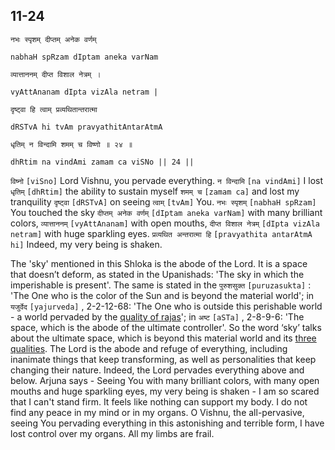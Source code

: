 ## 11-24


```shloka-sa
नभः स्पृशम् दीप्तम् अनेक वर्णम्
```
```shloka-sa-hk
nabhaH spRzam dIptam aneka varNam
```
```shloka-sa
व्यात्ताननम् दीप्त विशाल नेत्रम् ।
```
```shloka-sa-hk
vyAttAnanam dIpta vizAla netram |
```
```shloka-sa
दृष्ट्वा हि त्वाम् प्रव्यथितान्तरात्मा
```
```shloka-sa-hk
dRSTvA hi tvAm pravyathitAntarAtmA
```
```shloka-sa
धृतिम् न विन्दामि शमम् च विष्णो ॥ २४ ॥
```
```shloka-sa-hk
dhRtim na vindAmi zamam ca viSNo || 24 ||
```

`विष्नो` `[viSno]` Lord Vishnu, you pervade everything. `न विन्दामि` `[na vindAmi]` I lost `धृतिम्` `[dhRtim]` the ability to sustain myself `शमम् च` `[zamam ca]` and lost my tranquility `दृष्ट्वा` `[dRSTvA]` on seeing `त्वाम्` `[tvAm]` You. `नभः स्पृशम्` `[nabhaH spRzam]` You touched the sky `दीप्तम् अनेक वर्णम्` `[dIptam aneka varNam]` with many brilliant colors, `व्यात्ताननम्` `[vyAttAnanam]` with open mouths, `दीप्त विशाल नेत्रम्` `[dIpta vizAla netram]` with huge sparkling eyes. `प्रव्यथित अन्तरात्मा हि` `[pravyathita antarAtmA hi]` Indeed, my very being is shaken.

The 'sky' mentioned in this Shloka is the abode of the Lord. It is a space that doesn’t deform, as stated in the Upanishads: 'The sky in which the imperishable is present'.
The same is stated in the `पुरुशसुक्त` `[puruzasukta]` : 'The One who is the color of the Sun and is beyond the material world'; in `यजुर्वेद` `[yajurveda]` , 2-2-12-68: 'The One who is outside this perishable world - a world pervaded by the [quality of rajas](satva_rajas_tamas)'; in `अष्ट` `[aSTa]` , 2-8-9-6: 'The space, which is the abode of the ultimate controller'.
So the word ‘sky’ talks about the ultimate space, which is beyond this material world and its [three qualities](satva_rajas_tamas). The Lord is the abode and refuge of everything, including inanimate things that keep transforming, as well as personalities that keep changing their nature. 
Indeed, the Lord pervades everything above and below. 
Arjuna says - Seeing You with many brilliant colors, with many open mouths and huge sparkling eyes, my very being is shaken - I am so scared that I can't stand firm. It feels like nothing can support my body. I do not find any peace in my mind or in my organs. O Vishnu, the all-pervasive, seeing You pervading everything in this astonishing and terrible form, I have lost control over my organs. All my limbs are frail.


